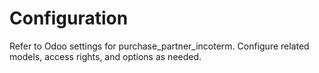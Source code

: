 # Configuration

Refer to Odoo settings for purchase_partner_incoterm. Configure related models, access rights, and options as needed.
